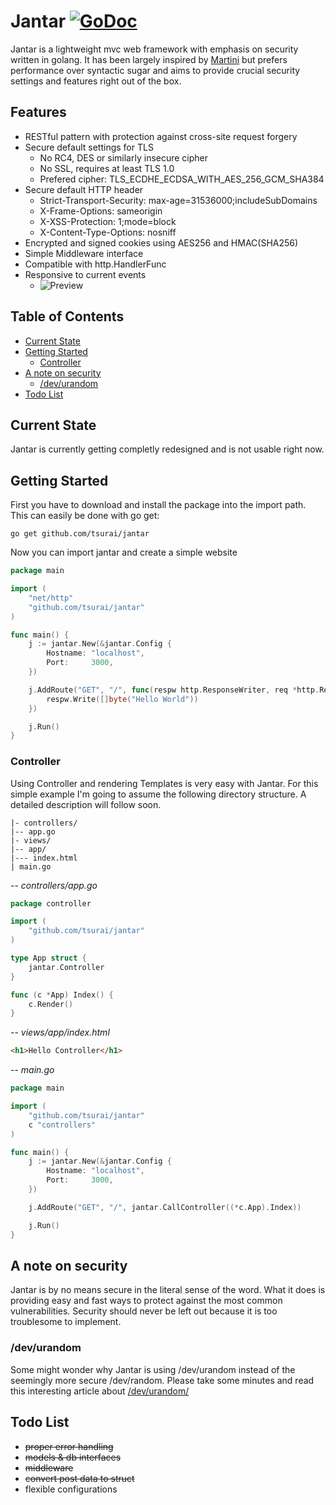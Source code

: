 # Jantar [![GoDoc](https://godoc.org/github.com/tsurai/jantar?status.png)](http://godoc.org/github.com/tsurai/jantar)

Jantar is a lightweight mvc web framework with emphasis on security written in golang. It has been largely inspired by [Martini](https://github.com/codegangsta/martini) but prefers performance over syntactic sugar and aims to provide crucial security settings and features right out of the box.

## Features
* RESTful pattern with protection against cross-site request forgery
* Secure default settings for TLS
	* No RC4, DES or similarly insecure cipher
	* No SSL, requires at least TLS 1.0
	* Prefered cipher: TLS_ECDHE_ECDSA_WITH_AES_256_GCM_SHA384
* Secure default HTTP header
	* Strict-Transport-Security: max-age=31536000;includeSubDomains
	* X-Frame-Options: sameorigin
	* X-XSS-Protection: 1;mode=block
	* X-Content-Type-Options: nosniff
* Encrypted and signed cookies using AES256 and HMAC(SHA256)
* Simple Middleware interface
* Compatible with http.HandlerFunc
* Responsive to current events
	* ![Preview](https://i.imgur.com/OKGR3WG.png)

## Table of Contents
* [Current State](#current-state)
* [Getting Started](#getting-started)
  * [Controller](#controller)
* [A note on security](#a-note-on-security)
	* [/dev/urandom](#devurandom)
* [Todo List](#todo-list)

## Current State
Jantar is currently getting completly redesigned and is not usable right now.

## Getting Started

First you have to download and install the package into the import path. This can easily be done with go get:
```
go get github.com/tsurai/jantar
```

Now you can import jantar and create a simple website
```go
package main

import (
	"net/http"
	"github.com/tsurai/jantar"
)

func main() {
	j := jantar.New(&jantar.Config {
		Hostname: "localhost",
		Port:     3000,
	})

	j.AddRoute("GET", "/", func(respw http.ResponseWriter, req *http.Request) {
		respw.Write([]byte("Hello World"))
	})

	j.Run()
}
```

### Controller

Using Controller and rendering Templates is very easy with Jantar. For this simple example I'm going to assume the following directory structure. A detailed description will follow soon.
```
|- controllers/
|-- app.go
|- views/
|-- app/
|--- index.html
| main.go
```
--
*controllers/app.go*
```go
package controller

import (
	"github.com/tsurai/jantar"
)

type App struct {
	jantar.Controller
}

func (c *App) Index() {
	c.Render()
}
```
--
*views/app/index.html*
```html
<h1>Hello Controller</h1>
```
--
*main.go*
```go
package main

import (
	"github.com/tsurai/jantar"
	c "controllers"
)

func main() {
	j := jantar.New(&jantar.Config {
		Hostname: "localhost",
		Port:     3000,
	})

	j.AddRoute("GET", "/", jantar.CallController((*c.App).Index))

	j.Run()
}

```

## A note on security
Jantar is by no means secure in the literal sense of the word. What it does is providing easy and fast ways to protect against the most common vulnerabilities. Security should never be left out because it is too troublesome to implement.

### /dev/urandom
Some might wonder why Jantar is using /dev/urandom instead of the seemingly more secure /dev/random.
Please take some minutes and read this interesting article about [/dev/urandom/](http://www.2uo.de/myths-about-urandom/)

## Todo List
- ~~proper error handling~~
- ~~models & db interfaces~~
- ~~middleware~~
- ~~convert post data to struct~~
- flexible configurations

